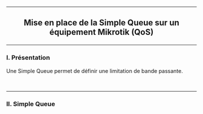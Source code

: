 ------------------------------------------------------------------------------------------------------------------------------------------------------------------------------------------
## <p align='center'> Mise en place de la Simple Queue sur un équipement Mikrotik (QoS) </p>

------------------------------------------------------------------------------------------------------------------------------------------------------------------------------------------
### I. Présentation
Une Simple Queue permet de définir une limitation de bande passante.

<br />

------------------------------------------------------------------------------------------------------------------------------------------------------------------------------------------
### II. Simple Queue
